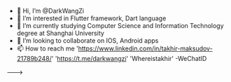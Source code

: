 - 👋 Hi, I’m @DarkWangZi
- 👀 I’m interested in Flutter framework, Dart language
- 🌱 I’m currently studying Computer Science and Information Technology degree at Shanghai University
- 💞️ I’m looking to collaborate on IOS, Android apps
- 📫 How to reach me 'https://www.linkedin.com/in/takhir-maksudov-21789b248/' 'https://t.me/darkwangzi' 'Whereistakhir' -WeChatID

--->
